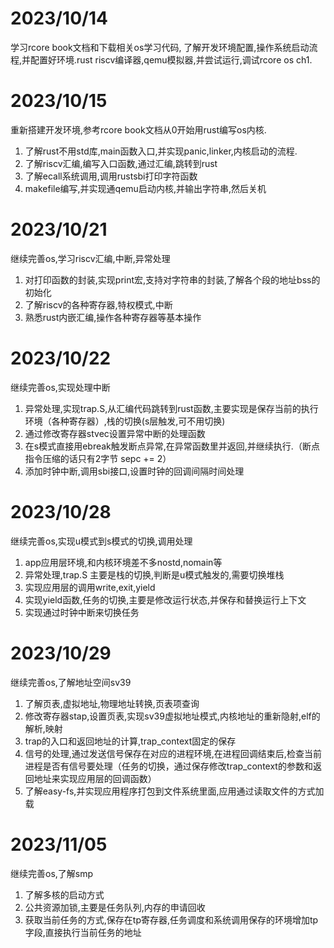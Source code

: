 # 2023/10/14

学习rcore book文档和下载相关os学习代码, 了解开发环境配置,操作系统启动流程,并配置好环境.rust riscv编译器,qemu模拟器,并尝试运行,调试rcore os ch1.


# 2023/10/15

重新搭建开发环境,参考rcore book文档从0开始用rust编写os内核.
1. 了解rust不用std库,main函数入口,并实现panic,linker,内核启动的流程.
2. 了解riscv汇编,编写入口函数,通过汇编,跳转到rust
3. 了解ecall系统调用,调用rustsbi打印字符函数
4. makefile编写,并实现通qemu启动内核,并输出字符串,然后关机

# 2023/10/21

继续完善os,学习riscv汇编,中断,异常处理
1. 对打印函数的封装,实现print宏,支持对字符串的封装,了解各个段的地址bss的初始化
2. 了解riscv的各种寄存器,特权模式,中断
3. 熟悉rust内嵌汇编,操作各种寄存器等基本操作

# 2023/10/22

继续完善os,实现处理中断
1. 异常处理,实现trap.S,从汇编代码跳转到rust函数,主要实现是保存当前的执行环境（各种寄存器）,栈的切换(s层触发,可不用切换)
2. 通过修改寄存器stvec设置异常中断的处理函数
3. 在s模式直接用ebreak触发断点异常,在异常函数里并返回,并继续执行.（断点指令压缩的话只有2字节 sepc += 2）
4. 添加时钟中断,调用sbi接口,设置时钟的回调间隔时间处理


# 2023/10/28

继续完善os,实现u模式到s模式的切换,调用处理
1. app应用层环境,和内核环境差不多nostd,nomain等
2. 异常处理,trap.S 主要是栈的切换,判断是u模式触发的,需要切换堆栈
2. 实现应用层的调用write,exit,yield
3. 实现yield函数,任务的切换,主要是修改运行状态,并保存和替换运行上下文
4. 实现通过时钟中断来切换任务

# 2023/10/29

继续完善os,了解地址空间sv39
1. 了解页表,虚拟地址,物理地址转换,页表项查询
2. 修改寄存器stap,设置页表,实现sv39虚拟地址模式,内核地址的重新隐射,elf的解析,映射
3. trap的入口和返回地址的计算,trap_context固定的保存
4. 信号的处理,通过发送信号保存在对应的进程环境,在进程回调结束后,检查当前进程是否有信号要处理（任务的切换，通过保存修改trap_context的参数和返回地址来实现应用层的回调函数）
5. 了解easy-fs,并实现应用程序打包到文件系统里面,应用通过读取文件的方式加载

# 2023/11/05

继续完善os,了解smp
1. 了解多核的启动方式
2. 公共资源加锁,主要是任务队列,内存的申请回收
3. 获取当前任务的方式,保存在tp寄存器,任务调度和系统调用保存的环境增加tp字段,直接执行当前任务的地址
